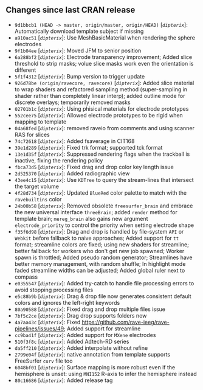 ## Changes since last CRAN release
* `9d1bbcb1 (HEAD -> master, origin/master, origin/HEAD)` [_`dipterix`_]: Automatically download template subject if missing
* `a910ac51` [_`dipterix`_]: Use MeshBasicMaterial when rendering the sphere electrodes
* `9f1b04ee` [_`dipterix`_]: Moved JFM to senior position
* `6a288bf2` [_`dipterix`_]: Electrode transparency improvement; Added slice threshold to strip masks; volue slice masks work even the orientation is different
* `5f1f4312` [_`dipterix`_]: Bump version to trigger update
* `926d78be (origin/ravecore, ravecore)` [_`dipterix`_]: Added slice material to wrap shaders and refactored sampling method (super-sampling in shader rather than completely linear interp); added outline mode for discrete overlays; temporarily removed masks
* `02701b1c` [_`dipterix`_]: Using phisical materials for electrode prototypes
* `552cee75` [_`dipterix`_]: Allowed electrode prototypes to be rigid when mapping to template
* `04a68fed` [_`dipterix`_]: removed raveio from comments and using scanner RAS for slices
* `74c72618` [_`dipterix`_]: Added fsaverage in CIT168
* `39e1d289` [_`dipterix`_]: Fixed trk format; supported tck format
* `13e1d35f` [_`dipterix`_]: Suppressed rendering flags when the trackball is inactive, fixing the rendering policy
* `fbca73d5` [_`dipterix`_]: Fixed drag and drop color key length issue
* `2d525370` [_`dipterix`_]: Added radiographic view
* `43ee4c15` [_`dipterix`_]: Use `KDTree` to query the stream-lines that intersect the target volume
* `4f28d734` [_`dipterix`_]: Updated `BlueRed` color palette to match with the `ravebuiltins` color
* `24b00b58` [_`dipterix`_]: Removed obsolete `freesurfer_brain` and embrace the new universal interface `threeBrain`; added `render` method for template brain; `mereg_brain` also gains new argument `electrode_priority` to control the priority when setting electrode shape
* `f35f6d98` [_`dipterix`_]: Drag and drop is handled by file-system `API` or `Webkit` before fallback to naive approaches; Added support for `tt` format; streamline colors are fixed; using new shaders for streamline; better fallback for workers who don't get new job spawned; Worker spawn is throttled; Added pseudo random generator; Streamlines have better memory management, with random shuffle; In highlight mode faded streamline widths can be adjusted; Added global ruler next to compass
* `e0355547` [_`dipterix`_]: Added try-catch to handle file processing errors to avoid stopping processing files
* `e5c88b9b` [_`dipterix`_]: Drag & drop file now generates consistent default colors and ignores the left-right keywords
* `80a90588` [_`dipterix`_]: Fixed drag and drop multiple files issue
* `7bf5c2ce` [_`dipterix`_]: Drag drop supports folders now
* `4a7aa43c` [_`dipterix`_]: Fixed https://github.com/rave-ieeg/rave-pipelines/issues/49; Added support for streamline
* `cc9ba41f` [_`dipterix`_]: Added support for `MXene` electrodes
* `510f3f8c` [_`dipterix`_]: Added Adtech-RD series
* `da5ff210` [_`dipterix`_]: Added interpolate without refine
* `2799e04f` [_`dipterix`_]: native annotation from template supports FreeSurfer `curv` file too
* `6048bf01` [_`dipterix`_]: Surface mapping is more robust even if the hemisphere is unset: using `MNI152` R-axis to infer the hemisphere instead
* `80c16686` [_`dipterix`_]: Added release tag
